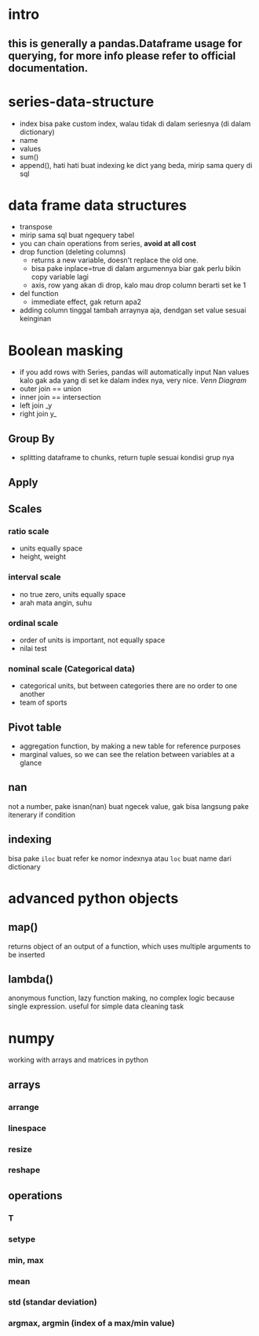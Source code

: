 # intro
this is generally a pandas.Dataframe usage for querying, for more info please refer to official documentation. 
-------
# series-data-structure
- index
    bisa pake custom index, walau tidak di dalam seriesnya (di dalam dictionary) 
- name 
- values
- sum()
- append(), hati hati buat indexing ke dict yang beda, mirip sama query di sql 

# data frame data structures
- transpose
- mirip sama sql buat ngequery tabel 
- you can chain operations from series, **avoid at all cost**
- drop function (deleting columns)
    - returns a new variable, doesn't replace the old one. 
    - bisa pake inplace=true di dalam argumennya biar gak perlu bikin copy variable lagi   
    - axis, row yang akan di drop, kalo mau drop column berarti set ke 1
- del function
    - immediate effect, gak return apa2 
- adding column tinggal tambah arraynya aja, dendgan set value sesuai keinginan

# Boolean masking
- if you add rows with Series, pandas will automatically input Nan values kalo gak ada yang di set ke dalam index nya, very nice. 
*Venn Diagram*
- outer join == union
- inner join == intersection
- left join _y
- right join y_
## Group By 
- splitting dataframe to chunks, return tuple sesuai kondisi grup nya 
## Apply 
## Scales
### ratio scale
- units equally space
- height, weight
### interval scale
- no true zero, units equally space
- arah mata angin, suhu 
### ordinal scale
- order of units is important, not equally space
- nilai test
### nominal scale (Categorical data) 
- categorical units, but between categories there are no order to one another 
- team of sports
## Pivot table
- aggregation function, by making a new table for reference purposes
- marginal values, so we can see the relation between variables at a glance 

## nan
not a number, pake isnan(nan) buat ngecek value, gak bisa langsung pake itenerary if condition  
## indexing
bisa pake `iloc` buat refer ke nomor indexnya atau `loc` buat name dari dictionary 
# advanced python objects
## map()
returns object of an output of a function, which uses multiple arguments to be inserted
## lambda()
anonymous function, lazy function making, no complex logic because single expression.
useful for simple data cleaning task

# numpy 
working with arrays and matrices in python 
## arrays
### arrange
### linespace
### resize
### reshape
## operations
### T
### setype
### min, max
### mean
### std (standar deviation)
### argmax, argmin (index of a max/min value)
